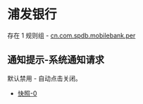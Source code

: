 # 浦发银行

存在 1 规则组 - [cn.com.spdb.mobilebank.per](/src/apps/cn.com.spdb.mobilebank.per.ts)

## 通知提示-系统通知请求

默认禁用 - 自动点击关闭。

- [快照-0](https://i.gkd.li/i/13458535)
